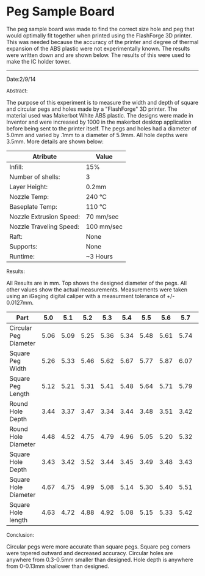 <font size="6">Peg Sample Board</font>
------------------------------------------------------------------------------------------------------------------
The peg sample board was made to find the correct size hole and peg that would optimally fit together when printed 
using the FlashForge 3D printer.  This was needed because the accuracy of the printer and degree of thermal expansion
of the ABS plastic were not experimentally known.  The results were written down and are shown below.  The results of this 
were used to make the IC holder tower.

------------------------------------------------------------------------------------------------------------------
Date:2/9/14

<font size="2">Abstract:</font>

The purpose of this experiment is to measure the width and depth of square and circular pegs and holes made by a "FlashForge"
3D printer.  The material used was Makerbot White ABS plastic.  The designs were made in Inventor and were increased by 1000
in the makerbot desktop application before being sent to the printer itself.  The pegs and holes had a diameter of 5.0mm and 
varied by .1mm to a diameter of 5.9mm.  All hole depths were 3.5mm.  More details are shown below:

Atribute | Value             
------------------------|--------
Infill: | 15%
Number of shells: | 3
Layer Height: | 0.2mm
Nozzle Temp: | 240 °C
Baseplate Temp: | 110 °C
Nozzle Extrusion Speed: | 70 mm/sec
Nozzle Traveling Speed: | 100 mm/sec
Raft: | None
Supports: | None
Runtime: | ~3 Hours



<font size="2">Results:</font>

All Results are in mm.  Top shows the designed diameter of the pegs.  All other values show the actual measurements.
Measurements were taken using an iGaging digital caliper with a measurment tolerance of +/- 0.0127mm.

Part | 5.0|5.1|5.2|5.3|5.4|5.5|5.6|5.7|5.8|5.9|             
-----|----|---|---|---|---|---|---|---|---|---|
Circular Peg Diameter|5.06|5.09|5.25|5.36|5.34|5.48|5.61|5.74|5.79|5.95|
Square Peg Width|5.26|5.33|5.46|5.62|5.67|5.77|5.87|6.07|6.09|6.14|
Square Peg Length|5.12|5.21|5.31|5.41|5.48|5.64|5.71|5.79|5.92|6.20|
Round Hole Depth|3.44|3.37|3.47|3.34|3.44|3.48|3.51|3.42|3.43|3.65|
Round Hole Diameter|4.48|4.52|4.75|4.79|4.96|5.05|5.20|5.32|5.38|5.44|
Square Hole Depth|3.43|3.42|3.52|3.44|3.45|3.49|3.48|3.43|3.47|3.52|
Square Hole Diameter|4.67|4.75|4.99|5.08|5.14|5.30|5.40|5.51|5.48|5.68|
Square Hole length|4.63|4.72|4.88|4.92|5.08|5.15|5.33|5.42|5.47|5.62|

<font size="2">Conclusion:</font>

Circular pegs were more accurate than square pegs.  Square peg corners were tapered outward and decreased accuracy.  Circular holes are anywhere from 0.3-0.5mm smaller than designed.  Hole depth is anywhere from 0-0.13mm shallower than designed.






